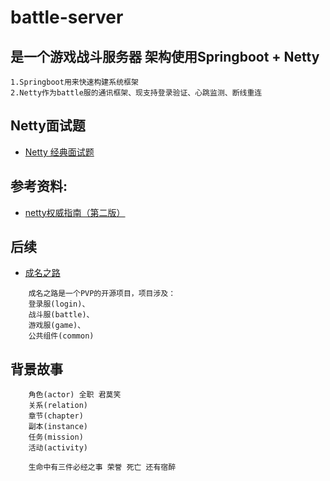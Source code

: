 # battle-server
## 是一个游戏战斗服务器 架构使用Springboot + Netty
```
1.Springboot用来快速构建系统框架
2.Netty作为battle服的通讯框架、现支持登录验证、心跳监测、断线重连

``` 



## Netty面试题

* [Netty 经典面试题](doc/netty-interview.md)

## 参考资料:

* [netty权威指南（第二版）](https://github.com/wuyinxian124/nettybook2)





## 后续

* [成名之路](https://github.com/noseparte/Almost-Famous)

~~~
    成名之路是一个PVP的开源项目，项目涉及：
    登录服(login)、
    战斗服(battle)、
    游戏服(game)、
    公共组件(common)
~~~

## 背景故事
~~~
    角色(actor) 全职 君莫笑
    关系(relation)
    章节(chapter)
    副本(instance)
    任务(mission)
    活动(activity)
~~~

```test
    生命中有三件必经之事 荣誉 死亡 还有宿醉
```